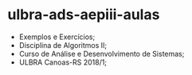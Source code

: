 # ulbra-ads-aepiii-aulas

- Exemplos e Exercícios;
- Disciplina de Algoritmos II;
- Curso de Análise e Desenvolvimento de Sistemas;
- ULBRA Canoas-RS 2018/1;
